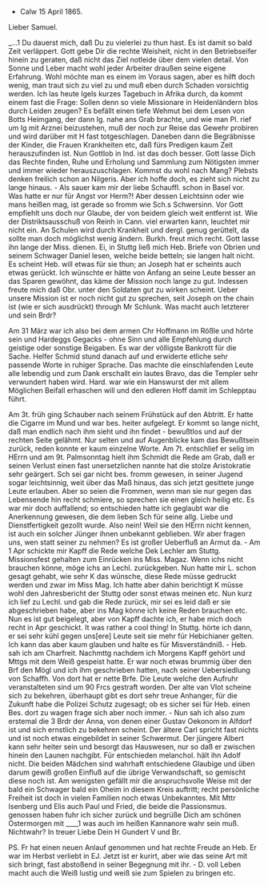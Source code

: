 + Calw 15 April 1865.

Lieber Samuel.

_...1 Du dauerst mich, daß Du zu vielerlei zu thun hast. Es ist damit so bald Zeit verläppert. Gott gebe Dir die rechte Weisheit, nicht in den Betriebseifer hinein zu geraten, daß nicht das Ziel notleide über dem vielen detail. Von Sonne und Leber macht wohl jeder Arbeiter draußen seine eigene Erfahrung. Wohl möchte man es einem im Voraus sagen, aber es hilft doch wenig, man traut sich zu viel zu und muß eben durch Schaden vorsichtig werden. Ich las heute Igels kurzes Tagebuch in Afrika durch, da kommt einem fast die Frage: Sollen denn so viele Missionare in Heidenländern blos durch Leiden zeugen? Es befällt einen tiefe Wehmut bei dem Lesen von Botts Heimgang, der dann Ig. nahe ans Grab brachte, und wie man Pl. rief um Ig mit Arznei beizustehen, muß der noch zur Reise das Gewehr probiren und wird darüber mit H fast totgeschlagen. Daneben dann die Begräbnisse der Kinder, die Frauen Krankheiten etc, daß fürs Predigen kaum Zeit herauszufinden ist. Nun Gottlob in Ind. ist das doch besser. Gott lasse Dich das Rechte finden, Ruhe und Erholung und Sammlung zum Nötigsten immer und immer wieder herauszuschlagen. Kommst du wohl nach Mang? Plebsts denken freilich schon an Nilgeris. Aber ich hoffe doch, es zieht sich nicht zu lange hinaus. - Als sauer kam mir der liebe Schauffl. schon in Basel vor. Was hatte er nur für Angst vor Herm?! Aber dessen Leichtsinn oder wie mans heißen mag, ist gerade so fromm wie Sch.s Schwersinn. Vor Gott empfiehlt uns doch nur Glaube, der von beidem gleich weit entfernt ist. Wie der Distriktsausschuß von Reinh in Cann. viel erwarten kann, leuchtet mir nicht ein. An Schulen wird durch Krankheit und dergl. genug gerüttelt, da sollte man doch möglichst wenig ändern. Burkh. freut mich recht. Gott lasse ihn lange der Miss. dienen. Ei, in Stuttg ließ mich Heb. Briefe von Obrien und seinem Schwager Daniel lesen, welche beide betteln; sie langen halt nicht. Es scheint Heb. will etwas für sie thun; an Joseph hat er scheints auch etwas gerückt. Ich wünschte er hätte von Anfang an seine Leute besser an das Sparen gewöhnt, das käme der Mission noch lange zu gut. Indessen freute mich daß Obr. unter den Soldaten gut zu wirken scheint. Ueber unsere Mission ist er noch nicht gut zu sprechen, seit Joseph on the chain ist (wie er sich ausdrückt) through Mr Schlunk. Was macht auch letzterer und sein Brdr?

Am 31 März war ich also bei dem armen Chr Hoffmann im Rößle und hörte sein und Hardeggs Gegacks - ohne Sinn und alle Empfehlung durch geistige oder sonstige Beigaben. Es war der völligste Bankrott für die Sache. Helfer Schmid stund danach auf und erwiderte etliche sehr passende Worte in ruhiger Sprache. Das machte die einschlafenden Leute alle lebendig und zum Dank erschallt ein lautes Bravo, das die Templer sehr verwundert haben wird. Hard. war wie ein Hanswurst der mit allem Möglichen Beifall erhaschen will und den edleren Hoff damit im Schlepptau führt.

Am 3t. früh ging Schauber nach seinem Frühstück auf den Abtritt. Er hatte die Cigarre im Mund und war bes. heiter aufgelegt. Er kommt so lange nicht, daß man endlich nach ihm sieht und ihn findet - bewußtlos und auf der rechten Seite gelähmt. Nur selten und auf Augenblicke kam das Bewußtsein zurück, reden konnte er kaum einzelne Worte. Am 7t. entschlief er selig im HErrn und am 9t. Palmsonntag hielt ihm Schmidt die Rede am Grab, daß er seinen Verlust einen fast unersetzlichen nannte hat die stolze Aristokratie sehr geärgert. Sch sei gar nicht bes. fromm gewesen, in seiner Jugend sogar leichtsinnig, weit über das Maß hinaus, das sich jetzt gesittete junge Leute erlauben. Aber so seien die Frommen, wenn man sie nur gegen das Lebensende hin recht schmiere, so sprechen sie einen gleich heilig etc. Es war mir doch auffallend; so entschieden hatte ich geglaubt war die Anerkennung gewesen, die dem lieben Sch für seine allg. Liebe und Dienstfertigkeit gezollt wurde. Also nein! Weil sie den HErrn nicht kennen, ist auch ein solcher Jünger ihnen unbekannt geblieben. Wir aber fragen uns, wen statt seiner zu nehmen? Es ist großer Ueberfluß an Armut da. - Am 1 Apr schickte mir Kapff die Rede welche Dek Lechler am Stuttg. Missionsfest gehalten zum Einrücken ins Miss. Magaz. Wenn ichs nicht brauchen könne, möge ichs an Lechl. zurückgeben. Nun hatte mir L. schon gesagt gehabt, wie sehr K das wünsche, diese Rede müsse gedruckt werden und zwar im Miss Mag. Ich hatte aber dahin berichtigt K müsse wohl den Jahresbericht der Stuttg oder sonst etwas meinen etc. Nun kurz ich lief zu Lechl. und gab die Rede zurück, mir sei es leid daß er sie abgeschrieben habe, aber ins Mag könne ich keine Reden brauchen etc. Nun es ist gut beigelegt, aber von Kapff dachte ich, er habe mich doch recht in Apr geschickt. It was rather a cool thing! In Stuttg. hörte ich dann, er sei sehr kühl gegen uns[ere] Leute seit sie mehr für Hebichianer gelten. Ich kann das aber kaum glauben und halte es für Misverständniß. - Heb. sah ich am Charfreit. Nachmttg nachdem ich Morgens Kapff gehört und Mttgs mit dem Weiß gespeist hatte. Er war noch etwas brummig über den Brf den Mögl und ich ihm geschrieben hatten, nach seiner Uebersiedlung von Schaffh. Von dort hat er nette Brfe. Die Leute welche den Aufruhr veranstalteten sind um 90 Frcs gestraft worden. Der alte van Vlot scheine sich zu bekehren, überhaupt gibt es dort sehr treue Anhanger, für die Zukunft habe die Polizei Schutz zugesagt; ob es sicher sei für Heb. einen Bes. dort zu wagen frage sich aber noch immer. - Nun sah ich also zum erstemal die 3 Brdr der Anna, von denen einer Gustav Oekonom in Alfdorf ist und sich ernstlich zu bekehren scheint. Der ältere Carl spricht fast nichts und ist noch etwas eingebildet in seiner Schwermut. Der jüngere Albert kann sehr heiter sein und besorgt das Hauswesen, nur so daß er zwischen hinein den Launen nachgibt. Für entschieden melanchol. hält ihn Adolf nicht. Die beiden Mädchen sind wahrhaft entschiedene Glaubige und üben darum gewiß großen Einfluß auf die übrige Verwandschaft, so gemischt diese noch ist. Am wenigsten gefällt mir die anspruchsvolle Weise mit der bald ein Schwager bald ein Oheim in diesem Kreis auftritt; recht persönliche Freiheit ist doch in vielen Familien noch etwas Unbekanntes. Mit Mttr Isenberg und Elis auch Paul und Fried, die beide die Passionsmus. genossen haben fuhr ich sicher zurück und begrüße Dich am schönen Ostermorgen mit ____1 was auch im heißen Kannanore wahr sein muß. Nichtwahr? In treuer Liebe
 Dein H Gundert V und Br.

PS. Fr hat einen neuen Anlauf genommen und hat rechte Freude an Heb. Er war im Herbst verliebt in EJ. Jetzt ist er kurirt, aber wie das seine Art mit sich bringt, fast abstoßend in seiner Begegnung mit ihr. - D. voll Leben macht auch die Weiß lustig und weiß sie zum Spielen zu bringen etc. 
